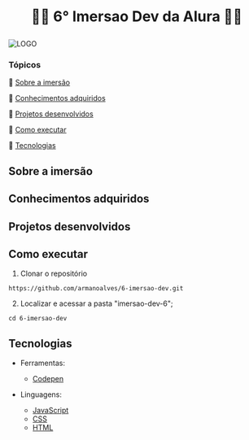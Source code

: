 # <p align="center" > 🤽‍♂️ 6° Imersao Dev da Alura 🤽‍♂️ </p> 

![LOGO](https://i.imgur.com/mPbIR9J.png)

### Tópicos 

🔹 [Sobre a imersão](#sobre-a-imersão)

🔹 [Conhecimentos adquiridos](#conhecimentos-adquiridos)

🔹 [Projetos desenvolvidos](#projetos-desenvolvidos)

🔹 [Como executar](#como-executar)

🔹 [Tecnologias](#tecnologias)

## Sobre a imersão

## Conhecimentos adquiridos

## Projetos desenvolvidos

## Como executar
1. Clonar o repositório

```
https://github.com/armanoalves/6-imersao-dev.git
```

2. Localizar e acessar a pasta "imersao-dev-6";

```
cd 6-imersao-dev
```

## Tecnologias

* Ferramentas:
  * [Codepen](https://codepen.io/)
  
* Linguagens:
  * [JavaScript](https://www.w3schools.com/js/)
  * [CSS](https://www.w3schools.com/css/)
  * [HTML](https://www.w3schools.com/html/)
  
